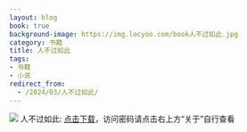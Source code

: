 ```yaml
---
layout: blog
book: true
background-image: https://img.locyoo.com/book人不过如此.jpg
category: 书籍
title: 人不过如此
tags:
- 书籍
- 小说
redirect_from:
  - /2024/03/人不过如此/
---
```

![](https://img.locyoo.com/book人不过如此.jpg)
人不过如此: <a name = "ref1" href="https://url18.ctfile.com/f/50983618-1345419169-726deb?p=3619">点击下载</a>，访问密码请点击右上方“关于”自行查看